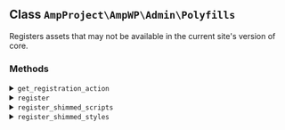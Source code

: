 ## Class `AmpProject\AmpWP\Admin\Polyfills`

Registers assets that may not be available in the current site&#039;s version of core.

### Methods
<details>
<summary><code>get_registration_action</code></summary>

```php
static public get_registration_action()
```

Get the action to use for registering the service.


</details>
<details>
<summary><code>register</code></summary>

```php
public register()
```

Runs on instantiation.


</details>
<details>
<summary><code>register_shimmed_scripts</code></summary>

```php
public register_shimmed_scripts( $wp_scripts )
```

Registers scripts not guaranteed to be available in core.


</details>
<details>
<summary><code>register_shimmed_styles</code></summary>

```php
public register_shimmed_styles( $wp_styles )
```

Registers shimmed assets not guaranteed to be available in core.


</details>
